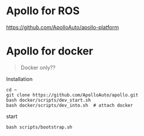 

# Apollo for ROS

https://github.com/ApolloAuto/apollo-platform




# Apollo for docker 

> Docker only??

Installation

```
cd ~
git clone https://github.com/ApolloAuto/apollo.git
bash docker/scripts/dev_start.sh
bash docker/scripts/dev_into.sh  # attach docker
```

start 
```
bash scripts/bootstrap.sh
```




